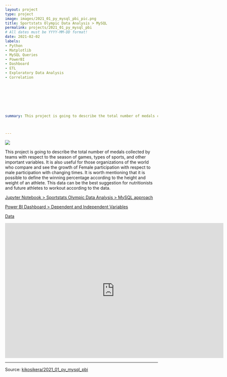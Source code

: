 ```yaml
---
layout: project
type: project
image: images/2021_01_py_mysql_pbi_pic.png
title: Sportstats Olympic Data Analysis > MySQL
permalink: projects/2021_01_py_mysql_pbi
# All dates must be YYYY-MM-DD format!
date: 2021-02-02
labels:
- Python
- Matplotlib
- MySQL Queries
- PowerBI
- Dashboard
- ETL
- Exploratory Data Analysis
- Correlation








summary: This project is going to describe the total number of medals collected by teams with respect to the season of games, types of sports, and other important variables. It is also useful for those organizations of the world who compare and see the growth of Female participation with respect to male participation with changing times.



---
```


<img class="ui image" src="{{ site.baseurl }}/images/2021_01_py_mysql_pbi_pannel.png">

This project is going to describe the total number of medals collected by teams with respect to the season of games, types of sports, and other important variables. It is also useful for those organizations of the world who compare and see the growth of Female participation with respect to male participation with changing times.
It is worth mentioning that it is possible to define the winning percentage according to the height and weight of an athlete. This data can be the best suggestion for nutritionists and future athletes to workout according to the data.


[Jupyter Notebook > Sportstats Olympic Data Analysis > MySQL approach](https://colab.research.google.com/gist/kikosikera/567a454cdf7576382b600d89e494742c/2021_01_py_mysql_pbi.ipynb?authuser=1)

[Power BI Dashboard > Dependent and Independent Variables](https://app.powerbi.com/view?r=eyJrIjoiZTgzM2VjMWEtYWU0MC00NmI5LWE5NjEtMzQ2MGY1OTFlOTBiIiwidCI6ImExNDIyNjkwLWFhNDMtNDc2ZS1hN2M5LTMxMDQxYzg1YzI3NSJ9)

[Data](https://github.com/kikosikera/2021_01_py_mysql_pbi/tree/master/data)

<iframe width="720" height="444" src="https://app.powerbi.com/view?r=eyJrIjoiZTgzM2VjMWEtYWU0MC00NmI5LWE5NjEtMzQ2MGY1OTFlOTBiIiwidCI6ImExNDIyNjkwLWFhNDMtNDc2ZS1hN2M5LTMxMDQxYzg1YzI3NSJ9" frameborder="0" allowFullScreen="true"></iframe>


<hr>

Source: <a href="https://github.com/kikosikera/2021_01_py_mysql_pbi"><i class="large github icon"></i>kikosikera/2021_01_py_mysql_pbi</a>
